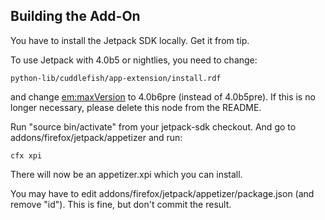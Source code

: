 ## Building the Add-On

You have to install the Jetpack SDK locally.  Get it from tip.

To use Jetpack with 4.0b5 or nightlies, you need to change:

    python-lib/cuddlefish/app-extension/install.rdf

and change <em:maxVersion> to 4.0b6pre (instead of 4.0b5pre).  If this
is no longer necessary, please delete this node from the README.

Run "source bin/activate" from your jetpack-sdk checkout.  And go to
addons/firefox/jetpack/appetizer and run:

    cfx xpi

There will now be an appetizer.xpi which you can install.

You may have to edit addons/firefox/jetpack/appetizer/package.json
(and remove "id").  This is fine, but don't commit the result.
